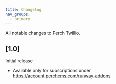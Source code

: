```yaml
---
title: Changelog
nav_groups:
  - primary
---
```


All notable changes to Perch Twillio.


## [1.0]

Initial release

- Available only for subscriptions under <a href="https://account.perchcms.com/runway-addons">https://account.perchcms.com/runway-addons</a>
